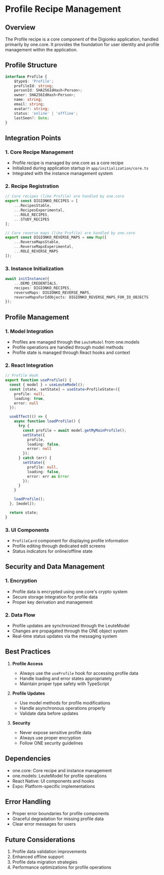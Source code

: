 # Profile Recipe Management

## Overview
The Profile recipe is a core component of the Digionko application, handled primarily by one.core. It provides the foundation for user identity and profile management within the application.

## Profile Structure
```typescript
interface Profile {
    $type$: 'Profile';
    profileId: string;
    personId: SHA256IdHash<Person>;
    owner: SHA256IdHash<Person>;
    name: string;
    email: string;
    avatar?: string;
    status: 'online' | 'offline';
    lastSeen?: Date;
}
```

## Integration Points

### 1. Core Recipe Management
- Profile recipe is managed by one.core as a core recipe
- Initialized during application startup in `app/initialization/core.ts`
- Integrated with the instance management system

### 2. Recipe Registration
```typescript
// Core recipes (like Profile) are handled by one.core
export const DIGIONKO_RECIPES = [
    ...RecipesStable,
    ...RecipesExperimental,
    ...ROLE_RECIPES,
    ...STUDY_RECIPES
];

// Core reverse maps (like Profile) are handled by one.core
export const DIGIONKO_REVERSE_MAPS = new Map([
    ...ReverseMapsStable,
    ...ReverseMapsExperimental,
    ...ROLE_REVERSE_MAPS
]);
```

### 3. Instance Initialization
```typescript
await initInstance({
    ...DEMO_CREDENTIALS,
    recipes: DIGIONKO_RECIPES,
    reverseMaps: DIGIONKO_REVERSE_MAPS,
    reverseMapsForIdObjects: DIGIONKO_REVERSE_MAPS_FOR_ID_OBJECTS
});
```

## Profile Management

### 1. Model Integration
- Profiles are managed through the `LeuteModel` from one.models
- Profile operations are handled through model methods
- Profile state is managed through React hooks and context

### 2. React Integration
```typescript
// Profile Hook
export function useProfile() {
  const { model } = useLeuteModel();
  const [state, setState] = useState<ProfileState>({
    profile: null,
    loading: true,
    error: null
  });

  useEffect(() => {
    async function loadProfile() {
      try {
        const profile = await model.getMyMainProfile();
        setState({
          profile,
          loading: false,
          error: null
        });
      } catch (err) {
        setState({
          profile: null,
          loading: false,
          error: err as Error
        });
      }
    }

    loadProfile();
  }, [model]);

  return state;
}
```

### 3. UI Components
- `ProfileCard` component for displaying profile information
- Profile editing through dedicated edit screens
- Status indicators for online/offline state

## Security and Data Management

### 1. Encryption
- Profile data is encrypted using one.core's crypto system
- Secure storage integration for profile data
- Proper key derivation and management

### 2. Data Flow
- Profile updates are synchronized through the LeuteModel
- Changes are propagated through the ONE object system
- Real-time status updates via the messaging system

## Best Practices

1. **Profile Access**
   - Always use the `useProfile` hook for accessing profile data
   - Handle loading and error states appropriately
   - Maintain proper type safety with TypeScript

2. **Profile Updates**
   - Use model methods for profile modifications
   - Handle asynchronous operations properly
   - Validate data before updates

3. **Security**
   - Never expose sensitive profile data
   - Always use proper encryption
   - Follow ONE security guidelines

## Dependencies
- one.core: Core recipe and instance management
- one.models: LeuteModel for profile operations
- React Native: UI components and hooks
- Expo: Platform-specific implementations

## Error Handling
- Proper error boundaries for profile components
- Graceful degradation for missing profile data
- Clear error messages for users

## Future Considerations
1. Profile data validation improvements
2. Enhanced offline support
3. Profile data migration strategies
4. Performance optimizations for profile operations 